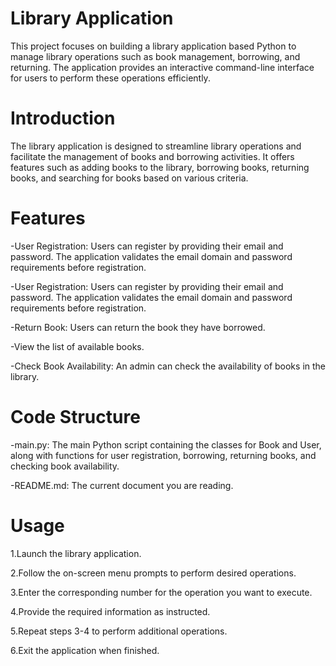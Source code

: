 # Library Application
This project focuses on building a library application based Python to manage library operations such as book management, borrowing, and returning. The application provides an interactive command-line interface for users to perform these operations efficiently.

# Introduction
The library application is designed to streamline library operations and facilitate the management of books and borrowing activities. It offers features such as adding books to the library, borrowing books, returning books, and searching for books based on various criteria.

# Features

-User Registration: Users can register by providing their email and password. The application validates the email domain and password requirements before registration.

-User Registration: Users can register by providing their email and password. The application validates the email domain and password requirements before registration.

-Return Book: Users can return the book they have borrowed.

-View the list of available books.

-Check Book Availability: An admin can check the availability of books in the library.

# Code Structure
-main.py: The main Python script containing the classes for Book and User, along with functions for user registration, borrowing, returning books, and checking book availability.

-README.md: The current document you are reading.


# Usage
1.Launch the library application.

2.Follow the on-screen menu prompts to perform desired operations.

3.Enter the corresponding number for the operation you want to execute.

4.Provide the required information as instructed.

5.Repeat steps 3-4 to perform additional operations.

6.Exit the application when finished.


